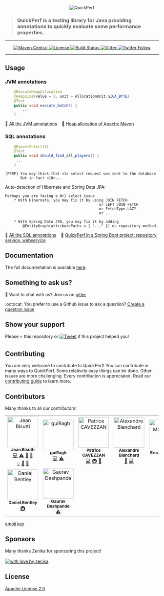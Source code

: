 <div align="center">
<img src="https://pbs.twimg.com/profile_banners/926219963333038086/1518645789" alt="QuickPerf"/>
</div>

<div>
<blockquote>
<p><h3>QuickPerf is a testing library for Java providing annotations to quickly evaluate some performance properties.</h3></p>
</blockquote>
</div>

---
<p align="center">
  <a href="https://search.maven.org/search?q=org.quickperf">
    <img src="https://maven-badges.herokuapp.com/maven-central/org.quickperf/quick-perf/badge.svg"
         alt="Maven Central">
  </a>
  <a href="https://github.com/quick-perf/quickperf/blob/master/LICENSE.txt">
    <img src="https://img.shields.io/badge/license-Apache2-blue.svg"
         alt = "License">
  </a>  
  <a href="https://travis-ci.com/quick-perf/quickperf">
    <img src="https://travis-ci.com/quick-perf/quickperf.svg?branch=master"
         alt = "Build Status">
  </a>
    <a href="https://gitter.im/quickperf">
     <img src="https://img.shields.io/gitter/room/quick-perf/quickperf?color=orange"
          alt = "Gitter">
    </a>
    <a href="https://twitter.com/quickperf">
      <img src="https://img.shields.io/twitter/follow/QuickPerf.svg?label=Follow%20%40QuickPerf&style=social"
           alt = "Twitter Follow">
    </a>
</p>

---

## Usage
### JVM annotations

```java
    @MeasureHeapAllocation
    @HeapSize(value = 1, unit = AllocationUnit.GIGA_BYTE)
    @Test
    public void execute_batch() {
        ...
    }
```

📙 [All the JVM annotations](https://github.com/quick-perf/doc/wiki/JVM-annotations) &nbsp;&nbsp; :mag_right: [Heap allocation of Apache Maven](https://github.com/quick-perf/maven-test-bench)

### **SQL annotations**

```java
    @ExpectSelect(1)
    @Test
    public void should_find_all_players() {
     ...
    }
```

```
[PERF] You may think that <1> select request was sent to the database
       But in fact <10>...
```

Auto-detection of Hibernate and Spring Data JPA:
```
Perhaps you are facing a N+1 select issue
	* With Hibernate, you may fix it by using JOIN FETCH
	                                       or LEFT JOIN FETCH
	                                       or FetchType.LAZY
	                                       or ...
```
```
	* With Spring Data JPA, you may fix it by adding
		@EntityGraph(attributePaths = { "..." }) on repository method.
```

📙 [All the SQL annotations](https://github.com/quick-perf/doc/wiki/SQL-annotations) &nbsp;&nbsp; :mag_right: [QuickPerf in a Spring Boot project: repository, service, webservice](https://github.com/quick-perf/springboot-junit4-examples)

## Documentation
The full documentation is available [here](https://github.com/quick-perf/doc/wiki/QuickPerf).

## Something to ask us?

💬 Want to chat with us? Join us on [gitter](https://gitter.im/quickperf)

:octocat: You prefer to use a Github issue to ask a question? [Create a question issue](https://github.com/quick-perf/quickperf/issues/new?assignees=&labels=question&template=question.md&title=)

## Show your support
Please ⭐ this repository or [![Tweet](https://img.shields.io/twitter/url/http/shields.io.svg?style=social&label=Tweet%20to%20support%20QuickPerf)](https://twitter.com/intent/tweet?text=You%20can%20use%20%40QuickPerf%20to%20quickly%20evaluate%20some%20Java%20performance%20properties%0Ahttps%3A%2F%2Fgithub.com%2Fquick-perf%2Fquickperf%0A) if this project helped you!

## Contributing
You are very welcome to contribute to QuickPerf! You can contribute in many ways to QuickPerf. Some relatively easy things can be done. Other issues are more challenging. Every contribution is appreciated. Read our <a href="/CONTRIBUTING.md">contributing guide</a> to learn more.

## Contributors

Many thanks to all our contributors! 

<table>
    <tr>
        <td align="center">
            <a href="https://github.com/jeanbisutti">
                <img src="https://avatars1.githubusercontent.com/u/14811066?v=4" width="100px;"  alt="Jean Bisutti"/>
                <br/>
                <sub><b>Jean Bisutti</b></sub>
            </a>
            <br/>
            <a href="https://github.com/quick-perf/quickperf/commits?author=jeanbisutti" title="Code">💻</a>
            <a href="https://github.com/quick-perf/quickperf/commits?author=jeanbisutti" title="Tests">⚠</a>
            <a href="https://github.com/quick-perf/quickperf/commits?author=jeanbisutti" title="Documentation">📖</a>
            <a href="https://github.com/quick-perf/quickperf/commits?author=jeanbisutti" title="Design">🎨</a><br>
            <a href="https://github.com/quick-perf/quickperf/commits?author=jeanbisutti" title="Examples">💡</a>
            <a href="https://github.com/quick-perf/quickperf/commits?author=jeanbisutti" title="Reviewed Pull Requests">👀</a>
            <a href="https://github.com/quick-perf/quickperf/commits?author=jeanbisutti" title="Talks">📢</a>
        <td align="center">
            <a href="https://github.com/guiRagh">
                <img src="https://avatars2.githubusercontent.com/u/47635364?v=4" width="100px;" alt="guiRagh"/>
                <br/>
                <sub><b>guiRagh</b></sub>
            </a>
            <br/>
            <a href="https://github.com/quick-perf/quickperf/commits?author=guiRagh" title="Code">💻</a> 
            <a href="https://github.com/quick-perf/quickperf/commits?author=guiRagh" title="Tests">⚠</a>
        </td>
        <td align="center">
            <a href="https://github.com/pcavezzan">
                <img src="https://avatars2.githubusercontent.com/u/3405916?v=4" width="100px;" alt="Patrice CAVEZZAN"/>
                <br/>
                <sub><b>Patrice CAVEZZAN</b></sub>
            </a>
            <br/>
            <a href="https://github.com/quick-perf/quickperf/commits?author=pcavezzan" title="Code">💻</a>
            <a href="https://github.com/quick-perf/quickperf/commits?author=pcavezzan" title="Infrastructure">🚇</a>
            <a href="https://github.com/quick-perf/quickperf/commits?author=pcavezzan" title="Documentation">📖</a>
        </td>
        <td align="center">
            <a href="https://github.com/ablanchard">
                <img src="https://avatars1.githubusercontent.com/u/6951980?v=4" width="100px;"  alt="Alexandre Blanchard"/>
                <br/>
                <sub><b>Alexandre Blanchard</b></sub>
            </a>
            <br/>
            <a href="https://github.com/quick-perf/quickperf/commits?author=ablanchard" title="Bug reports">🐛</a>
            <a href="https://github.com/quick-perf/quickperf/commits?author=ablanchard" title="Code">💻</a>
        </td>        
        <td align="center">
            <a href="https://github.com/emcdow123">
                <img src="https://avatars1.githubusercontent.com/u/5025020?v=4" width="100px;" alt="Eric McDowell"/>
                <br/>
                <sub><b>Eric McDowell</b></sub>
            </a>
            <br/>
            <a href="https://github.com/quick-perf/quickperf/commits?author=emcdow123" title="Code">💻</a>
        </td>        
        <td align="center">
            <a href="https://github.com/waterfl0w">
                <img src="https://avatars1.githubusercontent.com/u/3315137?v=4" width="100px;" alt="Jan Krüger"/>
                <br/>
                <sub><b>Jan Krüger</b></sub>
            </a>
            <br/>
            <a href="https://github.com/quick-perf/quickperf/commits?author=waterfl0w" title="Code">💻</a>
        </td>
        <td align="center">
            <a href="https://github.com/loicmathieu">
                <img src="https://avatars1.githubusercontent.com/u/1819009?v=4" width="100px;" alt="Loïc Mathieu"/>
                <br/>
                <sub><b>Loïc Mathieu</b></sub>
            </a>
            <br/>
            <a href="https://github.com/quick-perf/quickperf/commits?author=loicmathieu" title="">💻</a>
        </td>
    </tr>
    <tr>
        <td align="center">
            <a href="https://github.com/danny95djb">
                <img src="https://avatars0.githubusercontent.com/u/6143158?v=4" width="100px;" alt="Daniel Bentley"/>
                <br/>
                <sub><b>Daniel Bentley</b></sub>
            </a>
            <br/>
            <a href="https://github.com/quick-perf/quickperf/commits?author=danny95djb" title="Infrastructure">🚇</a>
        </td> 
        <td align="center">           
            <a href="https://github.com/gaurav9822">
                <img src="https://avatars2.githubusercontent.com/u/5204384?v=4" width="100px;" alt="Gaurav Deshpande"/>
                <br/>
                <sub><b>Gaurav Deshpande</b></sub>
            </a>
            <br/>
            <a href="https://github.com/quick-perf/quickperf/commits?author=gaurav9822" title="Tests">⚠</a>
        </td>    
    </tr>
</table>
<a href = "https://allcontributors.org/docs/en/emoji-key">emoji key</a>

## Sponsors
Many thanks Zenika for sponsoring this project! <br><br>
[![with love by zenika](https://img.shields.io/badge/With%20%E2%9D%A4%EF%B8%8F%20by-Zenika-b51432.svg)](https://oss.zenika.com)

## License
[Apache License 2.0](/LICENSE.txt)